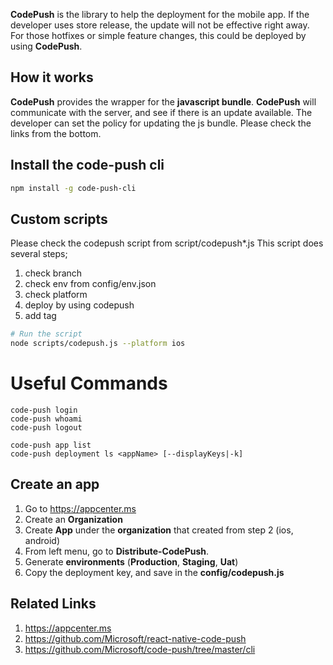 **CodePush** is the library to help the deployment for the mobile app. 
If the developer uses store release, the update will not be effective right away.
For those hotfixes or simple feature changes, this could be deployed by using **CodePush**.

## How it works

**CodePush** provides the wrapper for the **javascript bundle**. **CodePush** will communicate with the server, and see if there is an update available. The developer can set the policy for updating the js bundle. Please check the links from the bottom.

## Install the code-push cli 

```bash
npm install -g code-push-cli
```

## Custom scripts

Please check the codepush script from script/codepush*.js
This script does several steps;

1. check branch
2. check env from config/env.json
3. check platform
4. deploy by using codepush 
5. add tag

```bash
# Run the script
node scripts/codepush.js --platform ios
```

# Useful Commands

```
code-push login
code-push whoami
code-push logout

code-push app list
code-push deployment ls <appName> [--displayKeys|-k]
```

## Create an app 

1. Go to https://appcenter.ms
2. Create an **Organization**
3. Create **App** under the **organization** that created from step 2 (ios, android) 
4. From left menu, go to **Distribute-CodePush**.
5. Generate **environments** (**Production**, **Staging**, **Uat**)
4. Copy the deployment key, and save in the **config/codepush.js**

## Related Links

1. https://appcenter.ms
2. https://github.com/Microsoft/react-native-code-push
3. https://github.com/Microsoft/code-push/tree/master/cli

